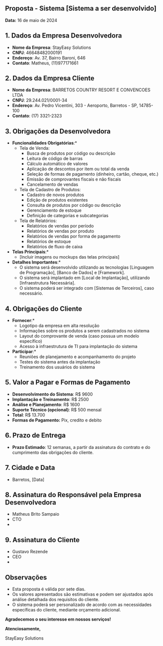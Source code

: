 ## **Proposta \- Sistema \[Sistema a ser desenvolvido\]**

**Data:** 16 de maio de 2024

## **1\. Dados da Empresa Desenvolvedora**

* **Nome da Empresa**: StayEasy Solutions  
* **CNPJ**: 46648482000191  
* **Endereço**: Av. 37, Bairro Baroni, 646  
* **Contato**: Matheus, (11)977171661

## **2\. Dados da Empresa Cliente**

* **Nome da Empresa**: BARRETOS COUNTRY RESORT E CONVENCOES LTDA  
* **CNPJ**: 29.244.021/0001-34  
* **Endereço**: Av. Pedro Vicentini, 303 \- Aeroporto, Barretos \- SP, 14785-100  
* **Contato**: (17) 3321-2323

## **3\. Obrigações da Desenvolvedora**

* **Funcionalidades Obrigatórias**:\*  
  * Tela de Venda:  
    * Busca de produtos por código ou descrição  
    * Leitura de código de barras  
    * Cálculo automático de valores  
    * Aplicação de descontos por item ou total da venda  
    * Seleção de formas de pagamento (dinheiro, cartão, cheque, etc.)  
    * Emissão de comprovantes fiscais e não fiscais  
    * Cancelamento de vendas  
  * Tela de Cadastro de Produtos:  
    * Cadastro de novos produtos  
    * Edição de produtos existentes  
    * Consulta de produtos por código ou descrição  
    * Gerenciamento de estoque  
    * Definição de categorias e subcategorias  
  * Tela de Relatórios:  
    * Relatórios de vendas por período  
    * Relatórios de vendas por produto  
    * Relatórios de vendas por forma de pagamento  
    * Relatórios de estoque  
    * Relatórios de fluxo de caixa  
* **Telas Principais**:\*  
  * \[Incluir imagens ou mockups das telas principais\]  
* **Detalhes Importantes**:\*  
  * O sistema será desenvolvido utilizando as tecnologias \[Linguagem de Programação\], \[Banco de Dados\] e \[Framework\].  
  * O sistema será implantado em \[Local de Implantação\], utilizando \[Infraestrutura Necessária\].  
  * O sistema poderá ser integrado com \[Sistemas de Terceiros\], caso necessário.

## **4\. Obrigações do Cliente**

* **Fornecer**:\*  
  * Logotipo da empresa em alta resolução  
  * Informações sobre os produtos a serem cadastrados no sistema  
  * Layout do comprovante de venda (caso possua um modelo específico)  
  * Acesso à infraestrutura de TI para implantação do sistema  
* **Participar**:\*  
  * Reuniões de planejamento e acompanhamento do projeto  
  * Testes do sistema antes da implantação  
  * Treinamento dos usuários do sistema

## **5\. Valor a Pagar e Formas de Pagamento**

* **Desenvolvimento do Sistema**: R$ 9600  
* **Implantação e Treinamento**: R$ 2500  
* **Análise e Planejamento**: R$ 1600  
* **Suporte Técnico (opcional)**: R$ 500 mensal  
* **Total**: R$ 13.700  
* **Formas de Pagamento:** Pix, credito e debito 

## **6\. Prazo de Entrega**

* **Prazo Estimado**: 12 semanas, a partir da assinatura do contrato e do cumprimento das obrigações do cliente.

## **7\. Cidade e Data**

* Barretos, \[Data\]

## **8\. Assinatura do Responsável pela Empresa Desenvolvedora**

* Matheus Brito Sampaio  
* CTO  
* 

## **9\. Assinatura do Cliente**

* Gustavo Rezende  
* CEO  
* 

## **Observações**

* Esta proposta é válida por sete dias.  
* Os valores apresentados são estimativas e podem ser ajustados após análise detalhada dos requisitos do cliente.  
* O sistema poderá ser personalizado de acordo com as necessidades específicas do cliente, mediante orçamento adicional.

**Agradecemos o seu interesse em nossos serviços\!**

**Atenciosamente,**

StayEasy Solutions

